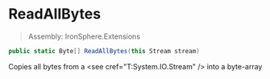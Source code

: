 ﻿

# ReadAllBytes

> Assembly: IronSphere.Extensions

```csharp
public static Byte[] ReadAllBytes(this Stream stream)
```

Copies all bytes from a &lt;see cref=&quot;T:System.IO.Stream&quot; /&gt; into a byte-array

 